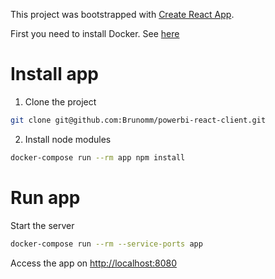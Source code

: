 This project was bootstrapped with [Create React App](https://github.com/facebookincubator/create-react-app).

First you need to install Docker. See [here](https://docs.docker.com/install/)



# Install app
1. Clone the project
```bash
git clone git@github.com:Brunomm/powerbi-react-client.git
```
2. Install node modules
```bash
docker-compose run --rm app npm install
```

# Run app
Start the server
```bash
docker-compose run --rm --service-ports app 
```

Access the app on [http://localhost:8080](http://localhost:8080)

